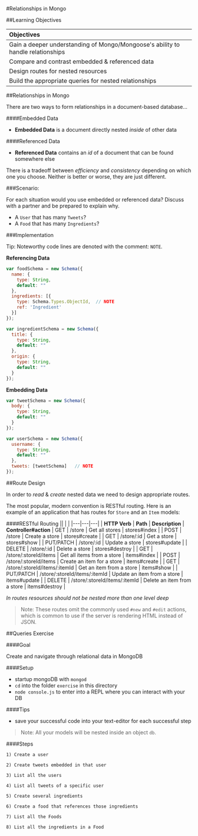 #Relationships in Mongo


##Learning Objectives

| Objectives |
| :---- |
| Gain a deeper understanding of Mongo/Mongoose's ability to handle relationships |
| Compare and contrast embedded & referenced data |
| Design routes for nested resources |
| Build the appropriate queries for nested relationships |

##Relationships in Mongo

There are two ways to form relationships in a document-based database...

####Embedded Data

* **Embedded Data** is a document directly nested *inside* of other data

####Referenced Data

* **Referenced Data** contains an *id* of a document that can be found somewhere else

There is a tradeoff between *efficiency* and *consistency* depending on which one you choose. Neither is better or worse, they are just different.

###Scenario: 

For each situation would you use embedded or referenced data? Discuss with a partner and be prepared to explain why.

* A `User` that has many `Tweets`?
* A `Food` that has many `Ingredients`?


###Implementation

Tip: Noteworthy code lines are denoted with the comment: `NOTE`.

**Referencing Data**

```javascript
var foodSchema = new Schema({
  name: {
    type: String,
    default: ""
  },
  ingredients: [{
    type: Schema.Types.ObjectId,  // NOTE
    ref: 'Ingredient'
  }]
});

var ingredientSchema = new Schema({
  title: {
    type: String,
    default: ""
  },
  origin: {
    type: String,
    default: ""
  }
});
```

**Embedding Data**

```javascript
var tweetSchema = new Schema({
  body: {
    type: String,
    default: ""
  }
});

var userSchema = new Schema({
  username: {
    type: String,
    default: ""
  },
  tweets: [tweetSchema]	  // NOTE
});
```

##Route Design

In order to *read* & *create* nested data we need to design appropriate routes.

The most popular, modern convention is RESTful routing. Here is an example of an application that has routes for `Store` and an `Item` models:

####RESTful Routing
|| | |
|---|---|---|
| **HTTP Verb** | **Path** | **Description** | **Controller#action**
| GET | /store | Get all stores | stores#index |
| POST | /store | Create a store | stores#create |
| GET | /store/:id | Get a store | stores#show |
| PUT/PATCH | /store/:id | Update a store | stores#update |
| DELETE | /store/:id | Delete a store | stores#destroy |
| GET | /store/:storeId/items | Get all items from a store | items#index |
| POST | /store/:storeId/items | Create an item for a store | items#create |
| GET | /store/:storeId/items/:itemId | Get an item from a store | items#show |
| PUT/PATCH | /store/:storeId/items/:itemId | Update an item from a store | items#update |
| DELETE | /store/:storeId/items/:itemId | Delete an item from a store | items#destroy |

*In routes resources should not be nested more than one level deep*
>Note: These routes omit the commonly used `#new` and `#edit` actions, which is common to use if the server is rendering HTML instead of JSON.

##Queries Exercise

####Goal

Create and navigate through relational data in MongoDB

####Setup
* startup mongoDB with `mongod`
* `cd` into the folder `exercise` in this directory
* `node console.js` to enter into a REPL where you can interact with your DB

####Tips
* save your successful code into your text-editor for each successful step

>Note: All your models will be nested inside an object `db`.

####Steps

	1) Create a user
	
	2) Create tweets embedded in that user
	
	3) List all the users
	
	4) List all tweets of a specific user
	
	5) Create several ingredients
	
	6) Create a food that references those ingredients
	
	7) List all the Foods
	
	8) List all the ingredients in a Food


